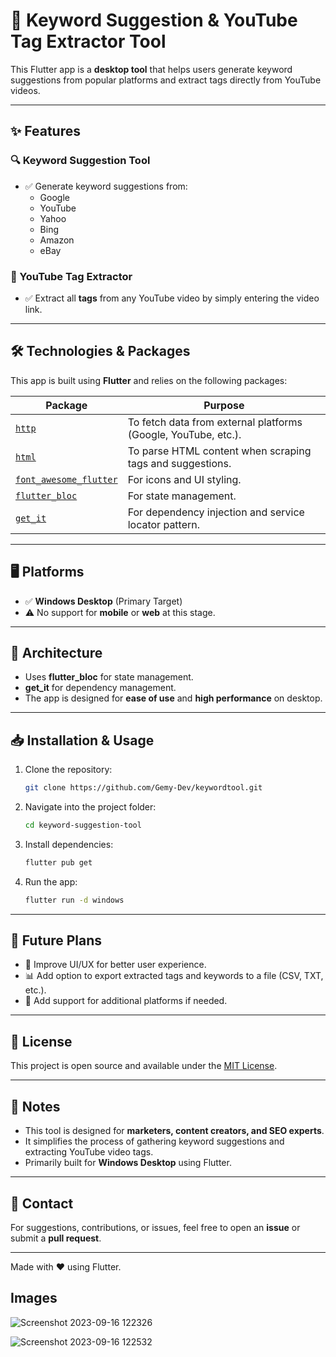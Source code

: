 # 🔑 Keyword Suggestion & YouTube Tag Extractor Tool

This Flutter app is a **desktop tool** that helps users generate keyword suggestions from popular platforms and extract tags directly from YouTube videos.

---

## ✨ Features

### 🔍 Keyword Suggestion Tool
- ✅ Generate keyword suggestions from:
    - Google
    - YouTube
    - Yahoo
    - Bing
    - Amazon
    - eBay

### 🎥 YouTube Tag Extractor
- ✅ Extract all **tags** from any YouTube video by simply entering the video link.

---

## 🛠️ Technologies & Packages

This app is built using **Flutter** and relies on the following packages:

| Package | Purpose |
|---|---|
| [`http`](https://pub.dev/packages/http) | To fetch data from external platforms (Google, YouTube, etc.). |
| [`html`](https://pub.dev/packages/html) | To parse HTML content when scraping tags and suggestions. |
| [`font_awesome_flutter`](https://pub.dev/packages/font_awesome_flutter) | For icons and UI styling. |
| [`flutter_bloc`](https://pub.dev/packages/flutter_bloc) | For state management. |
| [`get_it`](https://pub.dev/packages/get_it) | For dependency injection and service locator pattern. |

---

## 🖥️ Platforms

- ✅ **Windows Desktop** (Primary Target)
- ⚠️ No support for **mobile** or **web** at this stage.

---

## 📐 Architecture

- Uses **flutter_bloc** for state management.
- **get_it** for dependency management.
- The app is designed for **ease of use** and **high performance** on desktop.

---

## 📥 Installation & Usage

1. Clone the repository:
    ```bash
    git clone https://github.com/Gemy-Dev/keywordtool.git
    ```
2. Navigate into the project folder:
    ```bash
    cd keyword-suggestion-tool
    ```
3. Install dependencies:
    ```bash
    flutter pub get
    ```
4. Run the app:
    ```bash
    flutter run -d windows
    ```

---

## 📄 Future Plans

- 🔄 Improve UI/UX for better user experience.
- 📊 Add option to export extracted tags and keywords to a file (CSV, TXT, etc.).
- 🚀 Add support for additional platforms if needed.

---

## 📄 License

This project is open source and available under the [MIT License](LICENSE).

---

## 📝 Notes

- This tool is designed for **marketers, content creators, and SEO experts**.
- It simplifies the process of gathering keyword suggestions and extracting YouTube video tags.
- Primarily built for **Windows Desktop** using Flutter.

---

## 📧 Contact

For suggestions, contributions, or issues, feel free to open an **issue** or submit a **pull request**.

---

Made with ❤️ using Flutter.


## Images

![Screenshot 2023-09-16 122326](https://github.com/Gemy-Dev/keywordtool/assets/57642488/3bfe246c-a270-482a-840f-aff08078a952)


![Screenshot 2023-09-16 122532](https://github.com/Gemy-Dev/keywordtool/assets/57642488/62c5791d-19e2-44ff-b25d-b210a5a53b44)

